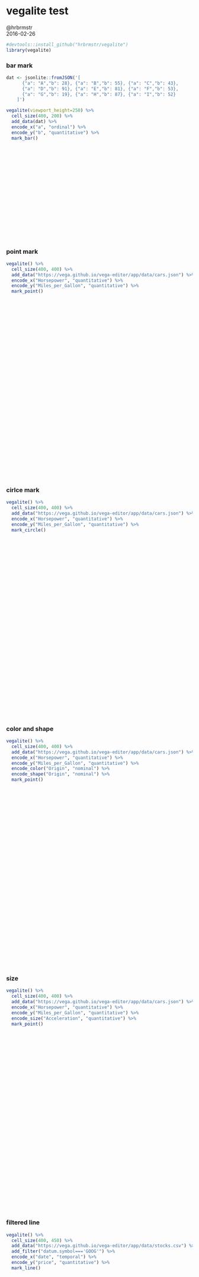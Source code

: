 # vegalite test
@hrbrmstr  
2016-02-26  


```r
#devtools::install_github("hrbrmstr/vegalite")
library(vegalite)
```

### bar mark


```r
dat <- jsonlite::fromJSON('[
      {"a": "A","b": 28}, {"a": "B","b": 55}, {"a": "C","b": 43},
      {"a": "D","b": 91}, {"a": "E","b": 81}, {"a": "F","b": 53},
      {"a": "G","b": 19}, {"a": "H","b": 87}, {"a": "I","b": 52}
    ]')

vegalite(viewport_height=250) %>%
  cell_size(400, 200) %>%
  add_data(dat) %>%
  encode_x("a", "ordinal") %>%
  encode_y("b", "quantitative") %>%
  mark_bar()
```

<!--html_preserve--><div id="htmlwidget-371" style="width:672px;height:250px;" class="vegalite"></div>
<script type="application/json" data-for="htmlwidget-371">{"x":{"description":"","data":{"values":{"a":["A","B","C","D","E","F","G","H","I"],"b":[28,55,43,91,81,53,19,87,52]}},"mark":"bar","encoding":{"x":{"field":"a","type":"ordinal"},"y":{"field":"b","type":"quantitative"}},"config":{"cell":{"width":400,"height":200}},"embed":{"renderer":"svg","actions":{"export":false,"source":false,"editor":false}}},"evals":[]}</script><!--/html_preserve-->

### point mark


```r
vegalite() %>%
  cell_size(400, 400) %>%
  add_data("https://vega.github.io/vega-editor/app/data/cars.json") %>%
  encode_x("Horsepower", "quantitative") %>%
  encode_y("Miles_per_Gallon", "quantitative") %>%
  mark_point()
```

<!--html_preserve--><div id="htmlwidget-8450" style="width:672px;height:480px;" class="vegalite"></div>
<script type="application/json" data-for="htmlwidget-8450">{"x":{"description":"","data":{"url":"https://vega.github.io/vega-editor/app/data/cars.json"},"mark":"point","encoding":{"x":{"field":"Horsepower","type":"quantitative"},"y":{"field":"Miles_per_Gallon","type":"quantitative"}},"config":{"cell":{"width":400,"height":400},"mark":{"shape":"circle"}},"embed":{"renderer":"svg","actions":{"export":false,"source":false,"editor":false}}},"evals":[]}</script><!--/html_preserve-->

### cirlce mark


```r
vegalite() %>%
  cell_size(400, 400) %>%
  add_data("https://vega.github.io/vega-editor/app/data/cars.json") %>%
  encode_x("Horsepower", "quantitative") %>%
  encode_y("Miles_per_Gallon", "quantitative") %>%
  mark_circle()
```

<!--html_preserve--><div id="htmlwidget-8583" style="width:672px;height:480px;" class="vegalite"></div>
<script type="application/json" data-for="htmlwidget-8583">{"x":{"description":"","data":{"url":"https://vega.github.io/vega-editor/app/data/cars.json"},"mark":"circle","encoding":{"x":{"field":"Horsepower","type":"quantitative"},"y":{"field":"Miles_per_Gallon","type":"quantitative"}},"config":{"cell":{"width":400,"height":400}},"embed":{"renderer":"svg","actions":{"export":false,"source":false,"editor":false}}},"evals":[]}</script><!--/html_preserve-->

### color and shape


```r
vegalite() %>%
  cell_size(400, 400) %>%
  add_data("https://vega.github.io/vega-editor/app/data/cars.json") %>%
  encode_x("Horsepower", "quantitative") %>%
  encode_y("Miles_per_Gallon", "quantitative") %>%
  encode_color("Origin", "nominal") %>%
  encode_shape("Origin", "nominal") %>%
  mark_point()
```

<!--html_preserve--><div id="htmlwidget-6353" style="width:672px;height:480px;" class="vegalite"></div>
<script type="application/json" data-for="htmlwidget-6353">{"x":{"description":"","data":{"url":"https://vega.github.io/vega-editor/app/data/cars.json"},"mark":"point","encoding":{"x":{"field":"Horsepower","type":"quantitative"},"y":{"field":"Miles_per_Gallon","type":"quantitative"},"color":{"field":"Origin","type":"nominal"},"shape":{"field":"Origin","type":"nominal"}},"config":{"cell":{"width":400,"height":400},"mark":{"shape":"circle"}},"embed":{"renderer":"svg","actions":{"export":false,"source":false,"editor":false}}},"evals":[]}</script><!--/html_preserve-->

### size


```r
vegalite() %>%
  cell_size(400, 400) %>%
  add_data("https://vega.github.io/vega-editor/app/data/cars.json") %>%
  encode_x("Horsepower", "quantitative") %>%
  encode_y("Miles_per_Gallon", "quantitative") %>%
  encode_size("Acceleration", "quantitative") %>%
  mark_point()
```

<!--html_preserve--><div id="htmlwidget-8874" style="width:672px;height:480px;" class="vegalite"></div>
<script type="application/json" data-for="htmlwidget-8874">{"x":{"description":"","data":{"url":"https://vega.github.io/vega-editor/app/data/cars.json"},"mark":"point","encoding":{"x":{"field":"Horsepower","type":"quantitative"},"y":{"field":"Miles_per_Gallon","type":"quantitative"},"size":{"field":"Acceleration","type":"quantitative"}},"config":{"cell":{"width":400,"height":400},"mark":{"shape":"circle"}},"embed":{"renderer":"svg","actions":{"export":false,"source":false,"editor":false}}},"evals":[]}</script><!--/html_preserve-->

### filtered line


```r
vegalite() %>%
  cell_size(400, 450) %>%
  add_data("https://vega.github.io/vega-editor/app/data/stocks.csv") %>%
  add_filter("datum.symbol==='GOOG'") %>%
  encode_x("date", "temporal") %>%
  encode_y("price", "quantitative") %>%
  mark_line()
```

<!--html_preserve--><div id="htmlwidget-778" style="width:672px;height:480px;" class="vegalite"></div>
<script type="application/json" data-for="htmlwidget-778">{"x":{"description":"","data":{"url":"https://vega.github.io/vega-editor/app/data/stocks.csv"},"mark":"line","encoding":{"x":{"field":"date","type":"temporal"},"y":{"field":"price","type":"quantitative"}},"config":{"cell":{"width":400,"height":450}},"embed":{"renderer":"svg","actions":{"export":false,"source":false,"editor":false}},"transform":{"filter":"datum.symbol==='GOOG'"}},"evals":[]}</script><!--/html_preserve-->

### ticks


```r
vegalite(viewport_height=200) %>%
  cell_size(400, 200) %>%
  add_data("https://vega.github.io/vega-editor/app/data/cars.json") %>%
  encode_x("Horsepower", "quantitative") %>%
  encode_y("Cylinders", "ordinal") %>%
  mark_tick()
```

<!--html_preserve--><div id="htmlwidget-5695" style="width:672px;height:200px;" class="vegalite"></div>
<script type="application/json" data-for="htmlwidget-5695">{"x":{"description":"","data":{"url":"https://vega.github.io/vega-editor/app/data/cars.json"},"mark":"tick","encoding":{"x":{"field":"Horsepower","type":"quantitative"},"y":{"field":"Cylinders","type":"ordinal"}},"config":{"cell":{"width":400,"height":200},"mark":{"tickThickness":1}},"embed":{"renderer":"svg","actions":{"export":false,"source":false,"editor":false}}},"evals":[]}</script><!--/html_preserve-->

### multi-series line


```r
vegalite(viewport_height=500) %>%
  cell_size(400, 400) %>%
  add_data("https://vega.github.io/vega-editor/app/data/stocks.csv") %>%
  encode_x("date", "temporal") %>%
  encode_y("price", "quantitative") %>%
  encode_color("symbol", "nominal") %>%
  mark_line()
```

<!--html_preserve--><div id="htmlwidget-4518" style="width:672px;height:500px;" class="vegalite"></div>
<script type="application/json" data-for="htmlwidget-4518">{"x":{"description":"","data":{"url":"https://vega.github.io/vega-editor/app/data/stocks.csv"},"mark":"line","encoding":{"x":{"field":"date","type":"temporal"},"y":{"field":"price","type":"quantitative"},"color":{"field":"symbol","type":"nominal"}},"config":{"cell":{"width":400,"height":400}},"embed":{"renderer":"svg","actions":{"export":false,"source":false,"editor":false}}},"evals":[]}</script><!--/html_preserve-->

### facet col


```r
vegalite(viewport_height=350) %>%
  add_data("https://vega.github.io/vega-editor/app/data/movies.json") %>%
  encode_x("Worldwide_Gross", "quantitative") %>%
  encode_y("US_DVD_Sales", "quantitative") %>%
  facet_col("MPAA_Rating", "ordinal") %>%
  mark_point()
```

<!--html_preserve--><div id="htmlwidget-2832" style="width:672px;height:350px;" class="vegalite"></div>
<script type="application/json" data-for="htmlwidget-2832">{"x":{"description":"","data":{"url":"https://vega.github.io/vega-editor/app/data/movies.json"},"mark":"point","encoding":{"x":{"field":"Worldwide_Gross","type":"quantitative"},"y":{"field":"US_DVD_Sales","type":"quantitative"},"column":{"field":"MPAA_Rating","type":"ordinal","scale":{"round":true,"padding":16}}},"config":{"mark":{"shape":"circle"}},"embed":{"renderer":"svg","actions":{"export":false,"source":false,"editor":false}}},"evals":[]}</script><!--/html_preserve-->

### facet row


```r
vegalite(viewport_height=1400) %>%
  add_data("https://vega.github.io/vega-editor/app/data/movies.json") %>%
  encode_x("Worldwide_Gross", "quantitative") %>%
  encode_y("US_DVD_Sales", "quantitative") %>%
  facet_row("MPAA_Rating", "ordinal") %>%
  mark_point()
```

<!--html_preserve--><div id="htmlwidget-8122" style="width:672px;height:1400px;" class="vegalite"></div>
<script type="application/json" data-for="htmlwidget-8122">{"x":{"description":"","data":{"url":"https://vega.github.io/vega-editor/app/data/movies.json"},"mark":"point","encoding":{"x":{"field":"Worldwide_Gross","type":"quantitative"},"y":{"field":"US_DVD_Sales","type":"quantitative"},"row":{"field":"MPAA_Rating","type":"ordinal","scale":{"round":true,"padding":16}}},"config":{"mark":{"shape":"circle"}},"embed":{"renderer":"svg","actions":{"export":false,"source":false,"editor":false}}},"evals":[]}</script><!--/html_preserve-->

### facet both


```r
vegalite(viewport_height=2900) %>%
  add_data("https://vega.github.io/vega-editor/app/data/movies.json") %>%
  encode_x("Worldwide_Gross", "quantitative") %>%
  encode_y("US_DVD_Sales", "quantitative") %>%
  facet_col("MPAA_Rating", "ordinal") %>%
  facet_row("Major_Genre", "ordinal") %>%
  mark_point()
```

<!--html_preserve--><div id="htmlwidget-3497" style="width:672px;height:2900px;" class="vegalite"></div>
<script type="application/json" data-for="htmlwidget-3497">{"x":{"description":"","data":{"url":"https://vega.github.io/vega-editor/app/data/movies.json"},"mark":"point","encoding":{"x":{"field":"Worldwide_Gross","type":"quantitative"},"y":{"field":"US_DVD_Sales","type":"quantitative"},"column":{"field":"MPAA_Rating","type":"ordinal","scale":{"round":true,"padding":16}},"row":{"field":"Major_Genre","type":"ordinal","scale":{"round":true,"padding":16}}},"config":{"mark":{"shape":"circle"}},"embed":{"renderer":"svg","actions":{"export":false,"source":false,"editor":false}}},"evals":[]}</script><!--/html_preserve-->

### log scale


```r
dat <- jsonlite::fromJSON('[
      {"x": 0, "y": 1}, {"x": 1, "y": 10},
      {"x": 2, "y": 100}, {"x": 3, "y": 1000},
      {"x": 4, "y": 10000}, {"x": 5, "y": 100000},
      {"x": 6, "y": 1000000}, {"x": 7, "y": 10000000}
    ]')

vegalite(viewport_height=300) %>%
  add_data(dat) %>%
  encode_x("x", "quantitative") %>%
  encode_y("y", "quantitative") %>%
  mark_point() %>%
  scale_y_log()
```

<!--html_preserve--><div id="htmlwidget-7524" style="width:672px;height:300px;" class="vegalite"></div>
<script type="application/json" data-for="htmlwidget-7524">{"x":{"description":"","data":{"values":{"x":[0,1,2,3,4,5,6,7],"y":[1,10,100,1000,10000,100000,1000000,10000000]}},"mark":"point","encoding":{"x":{"field":"x","type":"quantitative"},"y":{"field":"y","type":"quantitative","scale":{"type":"log"}}},"config":{"mark":{"shape":"circle"}},"embed":{"renderer":"svg","actions":{"export":false,"source":false,"editor":false}}},"evals":[]}</script><!--/html_preserve-->

### aggregate bar chart


```r
vegalite() %>%
  add_data("https://vega.github.io/vega-editor/app/data/population.json") %>%
  encode_x("people", "quantitative", aggregate="sum") %>%
  encode_y("age", "ordinal") %>%
  scale_y_ordinal(band_size=17) %>%
  add_filter("datum.year == 2000") %>%
  mark_bar()
```

<!--html_preserve--><div id="htmlwidget-8825" style="width:672px;height:480px;" class="vegalite"></div>
<script type="application/json" data-for="htmlwidget-8825">{"x":{"description":"","data":{"url":"https://vega.github.io/vega-editor/app/data/population.json"},"mark":"bar","encoding":{"x":{"field":"people","type":"quantitative","aggregate":"sum"},"y":{"field":"age","type":"ordinal","scale":{"bandSize":17}}},"config":[],"embed":{"renderer":"svg","actions":{"export":false,"source":false,"editor":false}},"transform":{"filter":"datum.year == 2000"}},"evals":[]}</script><!--/html_preserve-->

### binned scatterplot


```r
vegalite() %>%
  add_data("https://vega.github.io/vega-editor/app/data/movies.json") %>%
  encode_x("IMDB_Rating", "quantitative") %>%
  encode_y("Rotten_Tomatoes_Rating", "quantitative") %>%
  encode_size("*", "quantitative", aggregate="count") %>%
  bin_x(maxbins=10) %>%
  bin_y(maxbins=10) %>%
  mark_point()
```

<!--html_preserve--><div id="htmlwidget-8615" style="width:672px;height:480px;" class="vegalite"></div>
<script type="application/json" data-for="htmlwidget-8615">{"x":{"description":"","data":{"url":"https://vega.github.io/vega-editor/app/data/movies.json"},"mark":"point","encoding":{"x":{"field":"IMDB_Rating","type":"quantitative","bin":{"maxbins":10}},"y":{"field":"Rotten_Tomatoes_Rating","type":"quantitative","bin":{"maxbins":10}},"size":{"field":"*","type":"quantitative","aggregate":"count"}},"config":{"mark":{"shape":"circle"}},"embed":{"renderer":"svg","actions":{"export":false,"source":false,"editor":false}}},"evals":[]}</script><!--/html_preserve-->

### slope graph


```r
vegalite() %>%
  add_data("https://vega.github.io/vega-editor/app/data/barley.json") %>%
  encode_x("year", "ordinal") %>%
  encode_y("yield", "quantitative", aggregate="median") %>%
  encode_color("site", "nominal") %>%
  scale_x_ordinal(band_size=50, padding=0.5) %>%
  mark_line()
```

<!--html_preserve--><div id="htmlwidget-3635" style="width:672px;height:480px;" class="vegalite"></div>
<script type="application/json" data-for="htmlwidget-3635">{"x":{"description":"","data":{"url":"https://vega.github.io/vega-editor/app/data/barley.json"},"mark":"line","encoding":{"x":{"field":"year","type":"ordinal","scale":{"bandSize":50,"padding":0.5}},"y":{"field":"yield","type":"quantitative","aggregate":"median"},"color":{"field":"site","type":"nominal"}},"config":[],"embed":{"renderer":"svg","actions":{"export":false,"source":false,"editor":false}}},"evals":[]}</script><!--/html_preserve-->

### histogram


```r
vegalite() %>%
  add_data("https://vega.github.io/vega-editor/app/data/movies.json") %>%
  encode_x("IMDB_Rating", "quantitative") %>%
  encode_y("*", "quantitative", aggregate="count") %>%
  bin_x(maxbins=10) %>%
  mark_bar()
```

<!--html_preserve--><div id="htmlwidget-3777" style="width:672px;height:480px;" class="vegalite"></div>
<script type="application/json" data-for="htmlwidget-3777">{"x":{"description":"","data":{"url":"https://vega.github.io/vega-editor/app/data/movies.json"},"mark":"bar","encoding":{"x":{"field":"IMDB_Rating","type":"quantitative","bin":{"maxbins":10}},"y":{"field":"*","type":"quantitative","aggregate":"count"}},"config":[],"embed":{"renderer":"svg","actions":{"export":false,"source":false,"editor":false}}},"evals":[]}</script><!--/html_preserve-->

### stacked bar chart


```r
vegalite() %>%
  add_data("https://vega.github.io/vega-editor/app/data/seattle-weather.csv") %>%
  encode_x("date", "temporal") %>%
  encode_y("*", "quantitative", aggregate="count") %>%
  encode_color("weather", "nominal") %>%
  scale_color_nominal(domain=c("sun","fog","drizzle","rain","snow"),
                      range=c("#e7ba52","#c7c7c7","#aec7e8","#1f77b4","#9467bd")) %>%
  timeunit_x("month") %>%
  mark_bar()
```

<!--html_preserve--><div id="htmlwidget-5448" style="width:672px;height:480px;" class="vegalite"></div>
<script type="application/json" data-for="htmlwidget-5448">{"x":{"description":"","data":{"url":"https://vega.github.io/vega-editor/app/data/seattle-weather.csv"},"mark":"bar","encoding":{"x":{"field":"date","type":"temporal","timeUnit":"month"},"y":{"field":"*","type":"quantitative","aggregate":"count"},"color":{"field":"weather","type":"nominal","scale":{"domain":["sun","fog","drizzle","rain","snow"],"range":["#e7ba52","#c7c7c7","#aec7e8","#1f77b4","#9467bd"]}}},"config":[],"embed":{"renderer":"svg","actions":{"export":false,"source":false,"editor":false}}},"evals":[]}</script><!--/html_preserve-->

### horizontal stacked bar chart


```r
vegalite() %>%
  add_data("https://vega.github.io/vega-editor/app/data/barley.json") %>%
  encode_x("yield", "quantitative", aggregate="sum") %>%
  encode_y("variety", "nominal") %>%
  encode_color("site", "nominal") %>%
  mark_bar()
```

<!--html_preserve--><div id="htmlwidget-3791" style="width:672px;height:480px;" class="vegalite"></div>
<script type="application/json" data-for="htmlwidget-3791">{"x":{"description":"","data":{"url":"https://vega.github.io/vega-editor/app/data/barley.json"},"mark":"bar","encoding":{"x":{"field":"yield","type":"quantitative","aggregate":"sum"},"y":{"field":"variety","type":"nominal"},"color":{"field":"site","type":"nominal"}},"config":[],"embed":{"renderer":"svg","actions":{"export":false,"source":false,"editor":false}}},"evals":[]}</script><!--/html_preserve-->

### stacked area chart


```r
vegalite() %>%
  cell_size(300, 200) %>%
  add_data("https://vega.github.io/vega-editor/app/data/unemployment-across-industries.json") %>%
  encode_x("date", "temporal") %>%
  encode_y("count", "quantitative", aggregate="sum") %>%
  encode_color("series", "nominal") %>%
  scale_color_nominal(range="category20b") %>%
  timeunit_x("yearmonth") %>%
  scale_x_time(nice="month") %>%
  axis_x(axisWidth=0, format="%Y", labelAngle=0) %>%
  mark_area()
```

<!--html_preserve--><div id="htmlwidget-2286" style="width:672px;height:480px;" class="vegalite"></div>
<script type="application/json" data-for="htmlwidget-2286">{"x":{"description":"","data":{"url":"https://vega.github.io/vega-editor/app/data/unemployment-across-industries.json"},"mark":"area","encoding":{"x":{"field":"date","type":"temporal","timeUnit":"yearmonth","scale":{"nice":"month"},"axis":{"axisWidth":0,"labels":true,"labelAngle":0,"labelMaxLength":25,"title":"","characterWidth":6,"format":"%Y"}},"y":{"field":"count","type":"quantitative","aggregate":"sum"},"color":{"field":"series","type":"nominal","scale":{"range":"category20b"}}},"config":{"cell":{"width":300,"height":200}},"embed":{"renderer":"svg","actions":{"export":false,"source":false,"editor":false}}},"evals":[]}</script><!--/html_preserve-->

### streamgraph!


```r
vegalite() %>%
  cell_size(300, 200) %>%
  add_data("https://vega.github.io/vega-editor/app/data/unemployment-across-industries.json") %>%
  encode_x("date", "temporal") %>%
  encode_y("count", "quantitative", aggregate="sum") %>%
  encode_color("series", "nominal") %>%
  scale_color_nominal(range="category20b") %>%
  timeunit_x("yearmonth") %>%
  scale_x_time(nice="month") %>%
  axis_x(axisWidth=0, format="%Y", labelAngle=0) %>%
  mark_area(interpolate="basis", stack="center")
```

<!--html_preserve--><div id="htmlwidget-4221" style="width:672px;height:480px;" class="vegalite"></div>
<script type="application/json" data-for="htmlwidget-4221">{"x":{"description":"","data":{"url":"https://vega.github.io/vega-editor/app/data/unemployment-across-industries.json"},"mark":"area","encoding":{"x":{"field":"date","type":"temporal","timeUnit":"yearmonth","scale":{"nice":"month"},"axis":{"axisWidth":0,"labels":true,"labelAngle":0,"labelMaxLength":25,"title":"","characterWidth":6,"format":"%Y"}},"y":{"field":"count","type":"quantitative","aggregate":"sum"},"color":{"field":"series","type":"nominal","scale":{"range":"category20b"}}},"config":{"cell":{"width":300,"height":200},"mark":{"stacked":"center","interpolate":"basis"}},"embed":{"renderer":"svg","actions":{"export":false,"source":false,"editor":false}}},"evals":[]}</script><!--/html_preserve-->

### scatter text


```r
vegalite() %>%
  cell_size(300, 200) %>%
  add_data("https://vega.github.io/vega-editor/app/data/cars.json") %>%
  encode_x("Horsepower", "quantitative") %>%
  encode_y("Miles_per_Gallon", "quantitative") %>%
  encode_color("Origin", "nominal") %>%
  calculate("OriginInitial", "datum.Origin[0]") %>%
  encode_text("OriginInitial", "nominal") %>%
  mark_text()
```

<!--html_preserve--><div id="htmlwidget-9242" style="width:672px;height:480px;" class="vegalite"></div>
<script type="application/json" data-for="htmlwidget-9242">{"x":{"description":"","data":{"url":"https://vega.github.io/vega-editor/app/data/cars.json"},"mark":"text","encoding":{"x":{"field":"Horsepower","type":"quantitative"},"y":{"field":"Miles_per_Gallon","type":"quantitative"},"color":{"field":"Origin","type":"nominal"},"text":{"field":"OriginInitial","type":"nominal"}},"config":{"cell":{"width":300,"height":200}},"embed":{"renderer":"svg","actions":{"export":false,"source":false,"editor":false}},"transform":{"calculate":{"field":["OriginInitial"],"expr":["datum.Origin[0]"]}}},"evals":[]}</script><!--/html_preserve-->

### area chart


```r
vegalite() %>%
  cell_size(300, 200) %>%
  add_data("https://vega.github.io/vega-editor/app/data/unemployment-across-industries.json") %>%
  encode_x("date", "temporal") %>%
  timeunit_x("yearmonth") %>%
  axis_x(axisWidth=0, format="%Y", labelAngle=0) %>%
  encode_y("count", "quantitative", aggregate="sum") %>%
  mark_area()
```

<!--html_preserve--><div id="htmlwidget-8803" style="width:672px;height:480px;" class="vegalite"></div>
<script type="application/json" data-for="htmlwidget-8803">{"x":{"description":"","data":{"url":"https://vega.github.io/vega-editor/app/data/unemployment-across-industries.json"},"mark":"area","encoding":{"x":{"field":"date","type":"temporal","timeUnit":"yearmonth","axis":{"axisWidth":0,"labels":true,"labelAngle":0,"labelMaxLength":25,"title":"","characterWidth":6,"format":"%Y"}},"y":{"field":"count","type":"quantitative","aggregate":"sum"}},"config":{"cell":{"width":300,"height":200}},"embed":{"renderer":"svg","actions":{"export":false,"source":false,"editor":false}}},"evals":[]}</script><!--/html_preserve-->

### grouped bar chart


```r
vegalite() %>%
  add_data("https://vega.github.io/vega-editor/app/data/population.json") %>%
  add_filter("datum.year == 2000") %>%
  calculate("gender", 'datum.sex == 2 ? "Female" : "Male"') %>%
  encode_x("gender", "nominal") %>%
  encode_y("people", "quantitative", aggregate="sum") %>%
  encode_color("gender", "nominal") %>%
  scale_x_ordinal(band_size=6) %>%
  scale_color_nominal(range=c("#EA98D2", "#659CCA")) %>%
  facet_col("age", "ordinal", padding=4) %>%
  axis_x(remove=TRUE) %>%
  axis_y(title="population", grid=FALSE) %>%
  axis_facet_col(orient="bottom", axisWidth=1, offset=-8) %>%
  facet_cell(stroke_width=0) %>%
  mark_bar()
```

<!--html_preserve--><div id="htmlwidget-6634" style="width:672px;height:480px;" class="vegalite"></div>
<script type="application/json" data-for="htmlwidget-6634">{"x":{"description":"","data":{"url":"https://vega.github.io/vega-editor/app/data/population.json"},"mark":"bar","encoding":{"x":{"field":"gender","type":"nominal","scale":{"bandSize":6},"axis":false},"y":{"field":"people","type":"quantitative","aggregate":"sum","axis":{"grid":false,"labels":true,"labelMaxLength":25,"title":"population","characterWidth":6}},"color":{"field":"gender","type":"nominal","scale":{"range":["#EA98D2","#659CCA"]}},"column":{"field":"age","type":"ordinal","scale":{"round":true,"padding":4},"axis":{"axisWidth":1,"offset":-8,"grid":false,"labels":true,"labelMaxLength":25,"tickSize":0,"title":"","characterWidth":6,"orient":"bottom"}}},"config":{"facet":{"cell":{"width":200,"height":200,"strokeWidth":0}}},"embed":{"renderer":"svg","actions":{"export":false,"source":false,"editor":false}},"transform":{"filter":"datum.year == 2000","calculate":{"field":["gender"],"expr":["datum.sex == 2 ? \"Female\" : \"Male\""]}}},"evals":[]}</script><!--/html_preserve-->

### normalized stacked bar chart


```r
vegalite() %>%
  add_data("https://vega.github.io/vega-editor/app/data/population.json") %>%
  calculate("gender", 'datum.sex == 2 ? "Female" : "Male"') %>%
  encode_x("age", "ordinal") %>%
  encode_y("people", "quantitative", aggregate="sum") %>%
  encode_color("gender", "nominal") %>%
  scale_x_ordinal(band_size=17) %>%
  scale_color_nominal(range=c("#EA98D2", "#659CCA")) %>%
  mark_bar(stack="normalize")
```

<!--html_preserve--><div id="htmlwidget-5977" style="width:672px;height:480px;" class="vegalite"></div>
<script type="application/json" data-for="htmlwidget-5977">{"x":{"description":"","data":{"url":"https://vega.github.io/vega-editor/app/data/population.json"},"mark":"bar","encoding":{"x":{"field":"age","type":"ordinal","scale":{"bandSize":17}},"y":{"field":"people","type":"quantitative","aggregate":"sum"},"color":{"field":"gender","type":"nominal","scale":{"range":["#EA98D2","#659CCA"]}}},"config":{"mark":{"stacked":"normalize"}},"embed":{"renderer":"svg","actions":{"export":false,"source":false,"editor":false}},"transform":{"calculate":{"field":["gender"],"expr":["datum.sex == 2 ? \"Female\" : \"Male\""]}}},"evals":[]}</script><!--/html_preserve-->

### normalized stacked bar chart


```r
vegalite() %>%
  cell_size(300, 300) %>%
  add_data("https://vega.github.io/vega-editor/app/data/unemployment-across-industries.json") %>%
  encode_x("date", "temporal") %>%
  encode_y("count", "quantitative", aggregate="sum") %>%
  encode_color("series", "nominal") %>%
  scale_x_time(nice="month") %>%
  scale_color_nominal(range="category20b") %>%
  axis_x(axisWidth=0, format="%Y", labelAngle=0) %>%
  axis_y(remove=TRUE) %>%
  timeunit_x("yearmonth") %>%
  mark_area(stack="normalize")
```

<!--html_preserve--><div id="htmlwidget-8394" style="width:672px;height:480px;" class="vegalite"></div>
<script type="application/json" data-for="htmlwidget-8394">{"x":{"description":"","data":{"url":"https://vega.github.io/vega-editor/app/data/unemployment-across-industries.json"},"mark":"area","encoding":{"x":{"field":"date","type":"temporal","scale":{"nice":"month"},"axis":{"axisWidth":0,"labels":true,"labelAngle":0,"labelMaxLength":25,"title":"","characterWidth":6,"format":"%Y"},"timeUnit":"yearmonth"},"y":{"field":"count","type":"quantitative","aggregate":"sum","axis":false},"color":{"field":"series","type":"nominal","scale":{"range":"category20b"}}},"config":{"cell":{"width":300,"height":300},"mark":{"stacked":"normalize"}},"embed":{"renderer":"svg","actions":{"export":false,"source":false,"editor":false}}},"evals":[]}</script><!--/html_preserve-->

### layered bar chart


```r
vegalite() %>%
  add_data("https://vega.github.io/vega-editor/app/data/population.json") %>%
  add_filter("datum.year == 2000") %>%
  calculate("gender", 'datum.sex == 2 ? "Female" : "Male"') %>%
  encode_x("age", "ordinal") %>%
  encode_y("people", "quantitative", aggregate="sum") %>%
  encode_color("gender", "nominal") %>%
  scale_x_ordinal(band_size=17) %>%
  scale_color_nominal(range=c("#e377c2","#1f77b4")) %>%
  axis_y(title="Population") %>%
  mark_bar(opacity=0.6, stack="none")
```

<!--html_preserve--><div id="htmlwidget-1839" style="width:672px;height:480px;" class="vegalite"></div>
<script type="application/json" data-for="htmlwidget-1839">{"x":{"description":"","data":{"url":"https://vega.github.io/vega-editor/app/data/population.json"},"mark":"bar","encoding":{"x":{"field":"age","type":"ordinal","scale":{"bandSize":17}},"y":{"field":"people","type":"quantitative","aggregate":"sum","axis":{"labels":true,"labelMaxLength":25,"title":"Population","characterWidth":6}},"color":{"field":"gender","type":"nominal","scale":{"range":["#e377c2","#1f77b4"]}}},"config":{"mark":{"stacked":"none","opacity":0.6}},"embed":{"renderer":"svg","actions":{"export":false,"source":false,"editor":false}},"transform":{"filter":"datum.year == 2000","calculate":{"field":["gender"],"expr":["datum.sex == 2 ? \"Female\" : \"Male\""]}}},"evals":[]}</script><!--/html_preserve-->

### trellis bar chart


```r
vegalite() %>%
  add_data("https://vega.github.io/vega-editor/app/data/population.json") %>%
  add_filter("datum.year == 2000") %>%
  calculate("gender", 'datum.sex == 2 ? "Female" : "Male"') %>%
  encode_x("age", "ordinal") %>%
  encode_y("people", "quantitative", aggregate="sum") %>%
  encode_color("gender", "nominal") %>%
  facet_row("gender", "nominal") %>%
  scale_x_ordinal(band_size=17) %>%
  scale_color_nominal(range=c("#EA98D2","#659CCA")) %>%
  axis_y(title="Population") %>%
  mark_bar()
```

<!--html_preserve--><div id="htmlwidget-2268" style="width:672px;height:480px;" class="vegalite"></div>
<script type="application/json" data-for="htmlwidget-2268">{"x":{"description":"","data":{"url":"https://vega.github.io/vega-editor/app/data/population.json"},"mark":"bar","encoding":{"x":{"field":"age","type":"ordinal","scale":{"bandSize":17}},"y":{"field":"people","type":"quantitative","aggregate":"sum","axis":{"labels":true,"labelMaxLength":25,"title":"Population","characterWidth":6}},"color":{"field":"gender","type":"nominal","scale":{"range":["#EA98D2","#659CCA"]}},"row":{"field":"gender","type":"nominal","scale":{"round":true,"padding":16}}},"config":[],"embed":{"renderer":"svg","actions":{"export":false,"source":false,"editor":false}},"transform":{"filter":"datum.year == 2000","calculate":{"field":["gender"],"expr":["datum.sex == 2 ? \"Female\" : \"Male\""]}}},"evals":[]}</script><!--/html_preserve-->

### trellis stacked bar chart


```r
vegalite() %>%
  add_data("https://vega.github.io/vega-editor/app/data/barley.json") %>%
  encode_x("yield", "quantitative", aggregate="sum") %>%
  encode_y("variety", "nominal") %>%
  encode_color("site", "nominal") %>%
  facet_col("year", "ordinal") %>%
  mark_bar()
```

<!--html_preserve--><div id="htmlwidget-4109" style="width:672px;height:480px;" class="vegalite"></div>
<script type="application/json" data-for="htmlwidget-4109">{"x":{"description":"","data":{"url":"https://vega.github.io/vega-editor/app/data/barley.json"},"mark":"bar","encoding":{"x":{"field":"yield","type":"quantitative","aggregate":"sum"},"y":{"field":"variety","type":"nominal"},"color":{"field":"site","type":"nominal"},"column":{"field":"year","type":"ordinal","scale":{"round":true,"padding":16}}},"config":[],"embed":{"renderer":"svg","actions":{"export":false,"source":false,"editor":false}}},"evals":[]}</script><!--/html_preserve-->

### trellis histograms


```r
vegalite(viewport_height=700) %>%
  add_data("https://vega.github.io/vega-editor/app/data/cars.json") %>%
  encode_x("Horsepower", "quantitative") %>%
  encode_y("*", "quantitative", aggregate="count") %>%
  encode_color("site", "nominal") %>%
  facet_row("Origin", "nominal") %>%
  bin_x(maxbins=15) %>%
  mark_bar()
```

<!--html_preserve--><div id="htmlwidget-814" style="width:672px;height:700px;" class="vegalite"></div>
<script type="application/json" data-for="htmlwidget-814">{"x":{"description":"","data":{"url":"https://vega.github.io/vega-editor/app/data/cars.json"},"mark":"bar","encoding":{"x":{"field":"Horsepower","type":"quantitative","bin":{"maxbins":15}},"y":{"field":"*","type":"quantitative","aggregate":"count"},"color":{"field":"site","type":"nominal"},"row":{"field":"Origin","type":"nominal","scale":{"round":true,"padding":16}}},"config":[],"embed":{"renderer":"svg","actions":{"export":false,"source":false,"editor":false}}},"evals":[]}</script><!--/html_preserve-->

### becker's barley trellis plot

**sorting has not been implemented yet**


```r
vegalite(viewport_height=1200) %>%
  add_data("https://vega.github.io/vega-editor/app/data/barley.json") %>%
  encode_x("yield", "quantitative", aggregate="mean") %>%
  encode_y("variety", "ordinal") %>%
  encode_color("year", "nominal") %>%
  facet_row("site", "ordinal") %>%
  scale_y_ordinal(band_size=12) %>%
  mark_point()
```

<!--html_preserve--><div id="htmlwidget-6341" style="width:672px;height:1200px;" class="vegalite"></div>
<script type="application/json" data-for="htmlwidget-6341">{"x":{"description":"","data":{"url":"https://vega.github.io/vega-editor/app/data/barley.json"},"mark":"point","encoding":{"x":{"field":"yield","type":"quantitative","aggregate":"mean"},"y":{"field":"variety","type":"ordinal","scale":{"bandSize":12}},"color":{"field":"year","type":"nominal"},"row":{"field":"site","type":"ordinal","scale":{"round":true,"padding":16}}},"config":{"mark":{"shape":"circle"}},"embed":{"renderer":"svg","actions":{"export":false,"source":false,"editor":false}}},"evals":[]}</script><!--/html_preserve-->

### sorting line order


```r
vegalite() %>%
  cell_size(300, 300) %>%
  add_data("https://vega.github.io/vega-editor/app/data/driving.json") %>%
  encode_x("miles", "quantitative") %>%
  encode_y("gas", "quantitative") %>%
  encode_path("year", "temporal") %>%
  scale_x_linear(zero=FALSE) %>%
  scale_y_linear(zero=FALSE) %>%
  mark_line()
```

<!--html_preserve--><div id="htmlwidget-8954" style="width:672px;height:480px;" class="vegalite"></div>
<script type="application/json" data-for="htmlwidget-8954">{"x":{"description":"","data":{"url":"https://vega.github.io/vega-editor/app/data/driving.json"},"mark":"line","encoding":{"x":{"field":"miles","type":"quantitative","scale":{"zero":false}},"y":{"field":"gas","type":"quantitative","scale":{"zero":false}},"path":{"field":"year","type":"temporal"}},"config":{"cell":{"width":300,"height":300}},"embed":{"renderer":"svg","actions":{"export":false,"source":false,"editor":false}}},"evals":[]}</script><!--/html_preserve-->

### sort layer scatterplot


```r
vegalite() %>%
  cell_size(200, 200) %>%
  add_data("https://vega.github.io/vega-editor/app/data/cars.json") %>%
  encode_x("Horsepower", "quantitative") %>%
  encode_y("Miles_per_Gallon", "quantitative") %>%
  encode_color("Origin", "nominal") %>%
  encode_order("Origin", "ordinal", sort="descending") %>%
  mark_point()
```

<!--html_preserve--><div id="htmlwidget-6889" style="width:672px;height:480px;" class="vegalite"></div>
<script type="application/json" data-for="htmlwidget-6889">{"x":{"description":"","data":{"url":"https://vega.github.io/vega-editor/app/data/cars.json"},"mark":"point","encoding":{"x":{"field":"Horsepower","type":"quantitative"},"y":{"field":"Miles_per_Gallon","type":"quantitative"},"color":{"field":"Origin","type":"nominal"},"order":{"field":"Origin","type":"ordinal","sort":"descending"}},"config":{"cell":{"width":200,"height":200},"mark":{"shape":"circle"}},"embed":{"renderer":"svg","actions":{"export":false,"source":false,"editor":false}}},"evals":[]}</script><!--/html_preserve-->

### detail lines


```r
vegalite() %>%
  cell_size(200, 200) %>%
  add_data("https://vega.github.io/vega-editor/app/data/stocks.csv") %>%
  encode_x("date", "temporal") %>%
  encode_y("price", "quantitative") %>%
  encode_detail("symbol", "nominal") %>%
  mark_line()
```

<!--html_preserve--><div id="htmlwidget-684" style="width:672px;height:480px;" class="vegalite"></div>
<script type="application/json" data-for="htmlwidget-684">{"x":{"description":"","data":{"url":"https://vega.github.io/vega-editor/app/data/stocks.csv"},"mark":"line","encoding":{"x":{"field":"date","type":"temporal"},"y":{"field":"price","type":"quantitative"},"detail":{"field":"symbol","type":"nominal"}},"config":{"cell":{"width":200,"height":200}},"embed":{"renderer":"svg","actions":{"export":false,"source":false,"editor":false}}},"evals":[]}</script><!--/html_preserve-->

### detail points


```r
vegalite() %>%
  cell_size(200, 200) %>%
  add_data("https://vega.github.io/vega-editor/app/data/cars.json") %>%
  encode_x("Horsepower", "quantitative", aggregate="mean") %>%
  encode_y("Displacement", "quantitative", aggregate="mean") %>%
  encode_detail("Origin", "nominal") %>%
  mark_point()
```

<!--html_preserve--><div id="htmlwidget-1462" style="width:672px;height:480px;" class="vegalite"></div>
<script type="application/json" data-for="htmlwidget-1462">{"x":{"description":"","data":{"url":"https://vega.github.io/vega-editor/app/data/cars.json"},"mark":"point","encoding":{"x":{"field":"Horsepower","type":"quantitative","aggregate":"mean"},"y":{"field":"Displacement","type":"quantitative","aggregate":"mean"},"detail":{"field":"Origin","type":"nominal"}},"config":{"cell":{"width":200,"height":200},"mark":{"shape":"circle"}},"embed":{"renderer":"svg","actions":{"export":false,"source":false,"editor":false}}},"evals":[]}</script><!--/html_preserve-->


---
title: "ex.r"
author: "bob"
date: "Sat Feb 27 15:24:45 2016"
---
